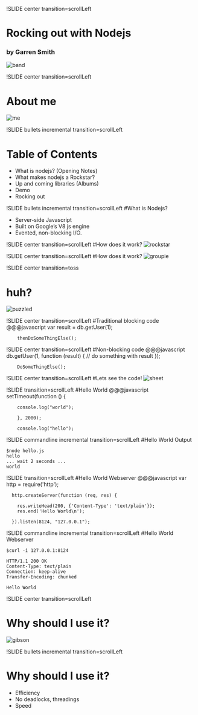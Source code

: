 !SLIDE center transition=scrollLeft
# Rocking out with Nodejs
### by Garren Smith
![band](band2.png)

!SLIDE center transition=scrollLeft
# About me
![me](Contact.png)

!SLIDE bullets incremental transition=scrollLeft
# Table of Contents

* What is nodejs? (Opening Notes)
* What makes nodejs a Rockstar?
* Up and coming libraries (Albums)
* Demo
* Rocking out

!SLIDE bullets incremental transition=scrollLeft
#What is Nodejs?

  * Server-side Javascript
  * Built on Google’s V8 js engine
  * Evented, non-blocking I/O. 

!SLIDE center transition=scrollLeft
#How does it work?
![rockstar](guitar.jpg)

!SLIDE center transition=scrollLeft
#How does it work?
![groupie](groupies.jpg)

!SLIDE center transition=toss
# huh?
![puzzled](puzzled.jpg)  

!SLIDE center transition=scrollLeft
#Traditional blocking code
    @@@javascript
        var result = db.getUser(1);
        
        thenDoSomeThingElse();
        
!SLIDE center transition=scrollLeft
#Non-blocking code
    @@@javascript
        db.getUser(1, function (result) {
          // do something with result
        });

        DoSomeThingElse();


!SLIDE center transition=scrollLeft
#Lets see the code!
![sheet](sheet.jpg)

!SLIDE transition=scrollLeft
#Hello World
    @@@javascript
      setTimeout(function () {

        console.log("world");
        
        }, 2000);

        console.log("hello");

!SLIDE commandline incremental transition=scrollLeft
#Hello World Output

    $node hello.js
    hello
    ... wait 2 seconds ...
    world

!SLIDE transition=scrollLeft
#Hello World Webserver
    @@@javascript
      var http = require('http');
      
      
      http.createServer(function (req, res) {

        res.writeHead(200, {'Content-Type': 'text/plain'});
        res.end('Hello World\n');
      
      }).listen(8124, "127.0.0.1");


!SLIDE commandline incremental transition=scrollLeft
#Hello World Webserver

    $curl -i 127.0.0.1:8124

    HTTP/1.1 200 OK
    Content-Type: text/plain
    Connection: keep-alive
    Transfer-Encoding: chunked

    Hello World

!SLIDE center transition=scrollLeft
# Why should I use it?
![gibson](gibson.jpg)

!SLIDE bullets incremental transition=scrollLeft
# Why should I use it?
* Efficiency
* No deadlocks, threadings
* Speed

    

      
  
    


